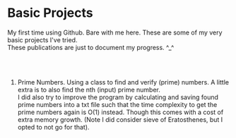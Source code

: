 # Basic Projects
My first time using Github. Bare with me here.
These are some of my very basic projects I've tried.
<br>These publications are just to document my progress. ^_^

<br><br>
1. Prime Numbers. Using a class to find and verify (prime) numbers. A little extra is to also find the nth (input) prime number.
<br> I did also try to improve the program by calculating and saving found prime numbers into a txt file such that the time complexity to get the prime numbers again is O(1) instead. Though this comes with a cost of extra memory growth. (Note I did consider sieve of Eratosthenes, but I opted to not go for that).
